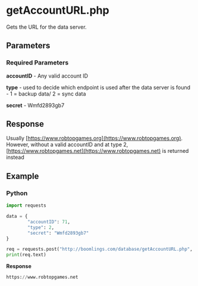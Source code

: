 # getAccountURL.php

Gets the URL for the data server.

## Parameters

### Required Parameters

**accountID** - Any valid account ID

**type** - used to decide which endpoint is used after the data server is found - 1 = backup data/ 2 = sync data

**secret** - Wmfd2893gb7

## Response

Usually [https://www.robtopgames.org](https://www.robtopgames.org). However, without a valid accountID and at type 2, [https://www.robtopgames.net](https://www.robtopgames.net) is returned instead

## Example

<!-- tabs:start -->

### **Python**

```py
import requests

data = {
        "accountID": 71,
        "type": 2,
        "secret": "Wmfd2893gb7"
}

req = requests.post("http://boomlings.com/database/getAccountURL.php", data=data)
print(req.text)
```

**Response**
```py
https://www.robtopgames.net
```

<!-- tabs:end -->
